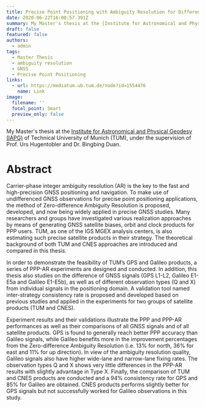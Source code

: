 ```yaml
---
title: Precise Point Positioning with Ambiguity Resolution for Different Signals
date: 2020-06-22T16:00:57.391Z
summary: My Master's thesis at the [Institute for Astronomical and Physical Geodesy (IAPG)](https://www.asg.ed.tum.de/iapg/) of Technical University of Munich (TUM), under the supervision of Prof. Urs Hugentobler and Dr. Bingbing Duan.
draft: false
featured: false
authors:
  - admin
tags:
  - Master Thesis
  - ambiguity resolution
  - GNSS
  - Precise Point Positioning
links:
  - url: https://mediatum.ub.tum.de/node?id=1554476
    name: Link
image:
  filename: ''
  focal_point: Smart
  preview_only: false
---
```

My Master's thesis at the [Institute for Astronomical and Physical Geodesy (IAPG)](https://www.asg.ed.tum.de/iapg/) of Technical University of Munich (TUM), under the supervision of Prof. Urs Hugentobler and Dr. Bingbing Duan.

# Abstract

Carrier-phase integer ambiguity resolution (AR) is the key to the fast and high-precision GNSS positioning and navigation. To make use of undifferenced GNSS observations for precise point positioning applications, the method of Zero-difference Ambiguity Resolution is proposed, developed, and now being widely applied in precise GNSS studies. Many researchers and groups have investigated various realization approaches by means of generating GNSS satellite biases, orbit and clock products for PPP users. TUM, as one of the IGS MGEX analysis centers, is also estimating such precise satellite products in their strategy. The theoretical background of both TUM and CNES approaches are introduced and compared in this thesis.

In order to demonstrate the feasibility of TUM’s GPS and Galileo products, a series of PPP-AR experiments are designed and conducted. In addition, this thesis also studies on the difference of GNSS signals (GPS L1-L2, Galileo E1-E5a and Galileo E1-E5b), as well as of different observation types (Q and X) from individual signals in the positioning domain. A validation tool named inter-strategy consistency rate is proposed and developed based on previous studies and applied in the experiments for two groups of satellite products (TUM and CNES).

Experiment results and their validations illustrate the PPP and PPP-AR performances as well as their comparisons of all GNSS signals and of all satellite products. GPS is found to generally reach better PPP accuracy than Galileo signals, while Galileo benefits more in the improvement percentages from the Zero-difference Ambiguity Resolution (i.e. 13% for north, 36% for east and 11% for up direction). In view of the ambiguity resolution quality, Galileo signals also have higher wide-lane and narrow-lane fixing rates. The observation types Q and X shows very little differences in the PPP-AR results with slightly advantage in Type X. Finally, the comparison of TUM and CNES products are conducted and a 94% consistency rate for GPS and 85% for Galileo are obtained. CNES products performs slightly better for GPS signals but not successfully worked for Galileo observations in this study.

